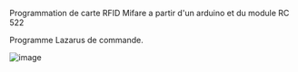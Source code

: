 Programmation de carte RFID Mifare a partir d'un arduino et du module RC 522

Programme Lazarus de commande.

![image](https://github.com/jfs59/RFID-bloc-W-R/assets/34236389/123e0af6-1769-4449-9c7c-db2566009c6e)
